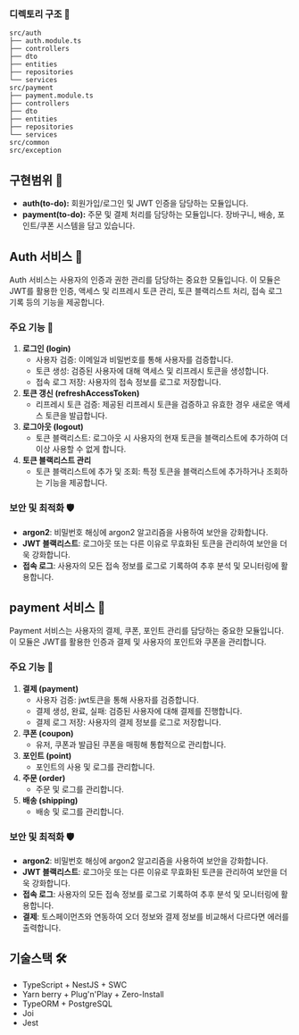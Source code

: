 ### 디렉토리 구조 📂

```plaintext
src/auth
├── auth.module.ts
├── controllers
├── dto
├── entities
├── repositories
└── services
src/payment
├── payment.module.ts
├── controllers
├── dto
├── entities
├── repositories
└── services
src/common
src/exception
```

## 구현범위 🚀

- **auth(to-do):** 회원가입/로그인 및 JWT 인증을 담당하는 모듈입니다.
- **payment(to-do):** 주문 및 결제 처리를 담당하는 모듈입니다. 장바구니, 배송, 포인트/쿠폰 시스템을 담고 있습니다.

## Auth 서비스 🔐

Auth 서비스는 사용자의 인증과 권한 관리를 담당하는 중요한 모듈입니다. 이 모듈은 JWT를 활용한 인증, 액세스 및 리프레시 토큰 관리, 토큰 블랙리스트 처리, 접속 로그 기록 등의 기능을 제공합니다.

### 주요 기능 🚀
1. **로그인 (login)**
   - 사용자 검증: 이메일과 비밀번호를 통해 사용자를 검증합니다. 
   - 토큰 생성: 검증된 사용자에 대해 액세스 및 리프레시 토큰을 생성합니다. 
   - 접속 로그 저장: 사용자의 접속 정보를 로그로 저장합니다.
2. **토큰 갱신 (refreshAccessToken)**
   - 리프레시 토큰 검증: 제공된 리프레시 토큰을 검증하고 유효한 경우 새로운 액세스 토큰을 발급합니다.
3. **로그아웃 (logout)**
   - 토큰 블랙리스트: 로그아웃 시 사용자의 현재 토큰을 블랙리스트에 추가하여 더 이상 사용할 수 없게 합니다. 
4. **토큰 블랙리스트 관리**
   - 토큰 블랙리스트에 추가 및 조회: 특정 토큰을 블랙리스트에 추가하거나 조회하는 기능을 제공합니다.

### 보안 및 최적화 🛡️
- **argon2**: 비밀번호 해싱에 argon2 알고리즘을 사용하여 보안을 강화합니다.
- **JWT 블랙리스트**: 로그아웃 또는 다른 이유로 무효화된 토큰을 관리하여 보안을 더욱 강화합니다.
- **접속 로그**: 사용자의 모든 접속 정보를 로그로 기록하여 추후 분석 및 모니터링에 활용합니다.

## payment 서비스 🔐

Payment 서비스는 사용자의 결제, 쿠폰, 포인트 관리를 담당하는 중요한 모듈입니다. 이 모듈은 JWT를 활용한 인증과 결제 및 사용자의 포인트와 쿠폰을 관리합니다. 

### 주요 기능 🚀
1. **결제 (payment)**
   - 사용자 검증: jwt토큰을 통해 사용자를 검증합니다. 
   - 결제 생성, 완료, 실패: 검증된 사용자에 대해 결제를 진행합니다. 
   - 결제 로그 저장: 사용자의 결제 정보를 로그로 저장합니다.
2. **쿠폰 (coupon)**
   - 유저, 쿠폰과 발급된 쿠폰을 매핑해 통합적으로 관리합니다.
3. **포인트 (point)**
   - 포인트의 사용 및 로그를 관리합니다.
4. **주문 (order)**
   - 주문 및 로그를 관리합니다.
5. **배송 (shipping)**
   - 배송 및 로그를 관리합니다.

### 보안 및 최적화 🛡️
- **argon2**: 비밀번호 해싱에 argon2 알고리즘을 사용하여 보안을 강화합니다.
- **JWT 블랙리스트**: 로그아웃 또는 다른 이유로 무효화된 토큰을 관리하여 보안을 더욱 강화합니다.
- **접속 로그**: 사용자의 모든 접속 정보를 로그로 기록하여 추후 분석 및 모니터링에 활용합니다.
- **결제**: 토스페이먼츠와 연동하여 오더 정보와 결제 정보를 비교해서 다르다면 에러를 출력합니다.

## 기술스택 🛠️

- TypeScript + NestJS + SWC
- Yarn berry + Plug'n'Play + Zero-Install
- TypeORM + PostgreSQL
- Joi
- Jest
